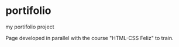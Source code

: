 # portifolio
my portifolio project

Page developed in parallel with the course "HTML-CSS Feliz" to train.
